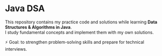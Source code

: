# Java DSA

This repository contains my practice code and solutions while learning **Data Structures & Algorithms in Java**.  
I study fundamental concepts and implement them with my own solutions.


⚡ Goal: to strengthen problem-solving skills and prepare for technical interviews.
